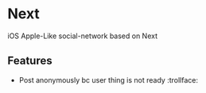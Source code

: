 # Next
iOS Apple-Like social-network based on Next
## Features
- Post anonymously bc user thing is not ready :trollface:
